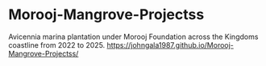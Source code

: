 # Morooj-Mangrove-Projectss
Avicennia marina plantation under Morooj Foundation across the Kingdoms coastline from 2022 to 2025.
https://johngala1987.github.io/Morooj-Mangrove-Projectss/
